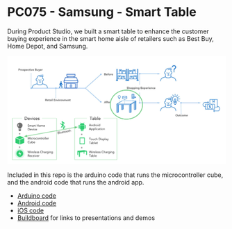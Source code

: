 # PC075 - Samsung - Smart Table

During Product Studio, we built a smart table to enhance the customer buying experience in the smart home aisle of retailers such as Best Buy, Home Depot, and Samsung.

![Image](https://github.com/daberman/studio-samsung/blob/master/SmartTable.png)

Included in this repo is the arduino code that runs the microcontroller cube, and the android code that runs the android app.

* [Arduino code](/arduino)
* [Android code](/android)
* [iOS code](/ios)
* [Buildboard](http://buildboard-10044.cornelltech.io/fall-2018/team_pages/pc075-samsung-electronics-america.html) for links to presentations and demos
